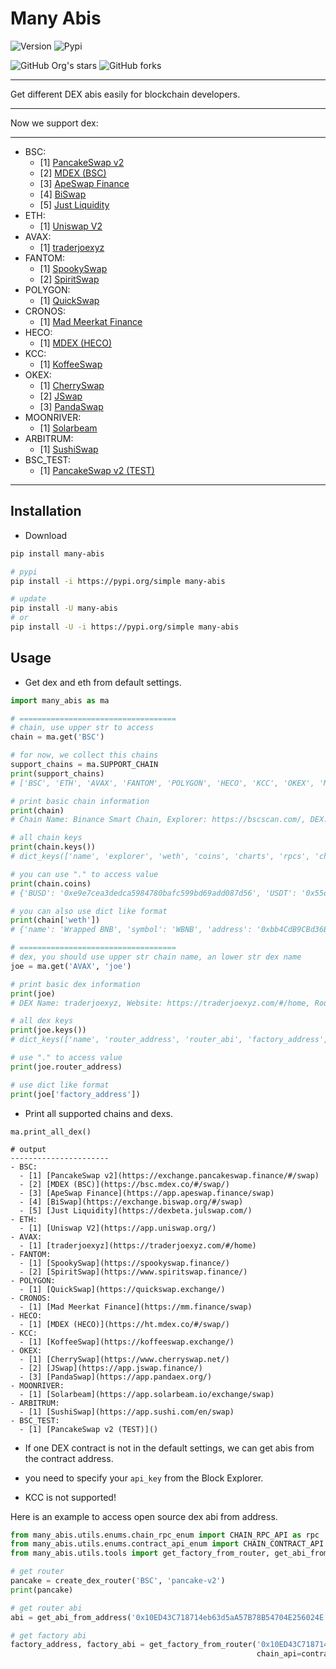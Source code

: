 # Many Abis 

![Version](https://img.shields.io/badge/many--abis-v0.1.4.1-green)
![Pypi](https://img.shields.io/pypi/dm/many-abis)

![GitHub Org's stars](https://img.shields.io/github/stars/ackness/many_abis?style=social)
![GitHub forks](https://img.shields.io/github/forks/ackness/many_abis?style=social)

---

Get different DEX abis easily for blockchain developers.

---

Now we support dex: 

---

- BSC:
  - [1] [PancakeSwap v2](https://exchange.pancakeswap.finance/#/swap)
  - [2] [MDEX (BSC)](https://bsc.mdex.co/#/swap/)
  - [3] [ApeSwap Finance](https://app.apeswap.finance/swap)
  - [4] [BiSwap](https://exchange.biswap.org/#/swap)
  - [5] [Just Liquidity](https://dexbeta.julswap.com/)
- ETH:
  - [1] [Uniswap V2](https://app.uniswap.org/)
- AVAX:
  - [1] [traderjoexyz](https://traderjoexyz.com/#/home)
- FANTOM:
  - [1] [SpookySwap](https://spookyswap.finance/)
  - [2] [SpiritSwap](https://www.spiritswap.finance/)
- POLYGON:
  - [1] [QuickSwap](https://quickswap.exchange/)
- CRONOS:
  - [1] [Mad Meerkat Finance](https://mm.finance/swap)
- HECO:
  - [1] [MDEX (HECO)](https://ht.mdex.co/#/swap/)
- KCC:
  - [1] [KoffeeSwap](https://koffeeswap.exchange/)
- OKEX:
  - [1] [CherrySwap](https://www.cherryswap.net/)
  - [2] [JSwap](https://app.jswap.finance/)
  - [3] [PandaSwap](https://app.pandaex.org/)
- MOONRIVER:
  - [1] [Solarbeam](https://app.solarbeam.io/exchange/swap)
- ARBITRUM:
  - [1] [SushiSwap](https://app.sushi.com/en/swap)
- BSC_TEST:
  - [1] [PancakeSwap v2 (TEST)]()

    
---


## Installation

* Download

```bash
pip install many-abis

# pypi
pip install -i https://pypi.org/simple many-abis

# update
pip install -U many-abis
# or
pip install -U -i https://pypi.org/simple many-abis
```

## Usage

* Get dex and eth from default settings.

```python
import many_abis as ma

# ===================================
# chain, use upper str to access
chain = ma.get('BSC')

# for now, we collect this chains
support_chains = ma.SUPPORT_CHAIN
print(support_chains)
# ['BSC', 'ETH', 'AVAX', 'FANTOM', 'POLYGON', 'HECO', 'KCC', 'OKEX', 'MOONRIVER', 'ARBITRUM', 'BSC_TEST']

# print basic chain information
print(chain)
# Chain Name: Binance Smart Chain, Explorer: https://bscscan.com/, DEX: dict_keys(['pancake_v2', 'mdex_bsc', 'apeswap', 'biswap', 'jul'])

# all chain keys
print(chain.keys())
# dict_keys(['name', 'explorer', 'weth', 'coins', 'charts', 'rpcs', 'chain_id', 'dex'])

# you can use "." to access value
print(chain.coins)
# {'BUSD': '0xe9e7cea3dedca5984780bafc599bd69add087d56', 'USDT': '0x55d398326f99059ff775485246999027b3197955', 'USDC': '0x8ac76a51cc950d9822d68b83fe1ad97b32cd580d'}

# you can also use dict like format
print(chain['weth'])
# {'name': 'Wrapped BNB', 'symbol': 'WBNB', 'address': '0xbb4CdB9CBd36B01bD1cBaEBF2De08d9173bc095c', 'abi': xxxx}

# ===================================
# dex, you should use upper str chain name, an lower str dex name
joe = ma.get('AVAX', 'joe')

# print basic dex information
print(joe)
# DEX Name: traderjoexyz, Website: https://traderjoexyz.com/#/home, Router: 0x60ae616a2155ee3d9a68541ba4544862310933d4, Factory: 0x9ad6c38be94206ca50bb0d90783181662f0cfa10

# all dex keys
print(joe.keys())
# dict_keys(['name', 'router_address', 'router_abi', 'factory_address', 'factory_abi', 'lp_abi', 'website'])

# use "." to access value
print(joe.router_address)

# use dict like format
print(joe['factory_address'])

```

* Print all supported chains and dexs.

```
ma.print_all_dex()

# output
----------------------
- BSC:
  - [1] [PancakeSwap v2](https://exchange.pancakeswap.finance/#/swap)
  - [2] [MDEX (BSC)](https://bsc.mdex.co/#/swap/)
  - [3] [ApeSwap Finance](https://app.apeswap.finance/swap)
  - [4] [BiSwap](https://exchange.biswap.org/#/swap)
  - [5] [Just Liquidity](https://dexbeta.julswap.com/)
- ETH:
  - [1] [Uniswap V2](https://app.uniswap.org/)
- AVAX:
  - [1] [traderjoexyz](https://traderjoexyz.com/#/home)
- FANTOM:
  - [1] [SpookySwap](https://spookyswap.finance/)
  - [2] [SpiritSwap](https://www.spiritswap.finance/)
- POLYGON:
  - [1] [QuickSwap](https://quickswap.exchange/)
- CRONOS:
  - [1] [Mad Meerkat Finance](https://mm.finance/swap)
- HECO:
  - [1] [MDEX (HECO)](https://ht.mdex.co/#/swap/)
- KCC:
  - [1] [KoffeeSwap](https://koffeeswap.exchange/)
- OKEX:
  - [1] [CherrySwap](https://www.cherryswap.net/)
  - [2] [JSwap](https://app.jswap.finance/)
  - [3] [PandaSwap](https://app.pandaex.org/)
- MOONRIVER:
  - [1] [Solarbeam](https://app.solarbeam.io/exchange/swap)
- ARBITRUM:
  - [1] [SushiSwap](https://app.sushi.com/en/swap)
- BSC_TEST:
  - [1] [PancakeSwap v2 (TEST)]()
```

* If one DEX contract is not in the default settings, we can get abis from the contract address.

* you need to specify your `api_key` from the Block Explorer.

* KCC is not supported!

Here is an example to access open source dex abi from address.

```python
from many_abis.utils.enums.chain_rpc_enum import CHAIN_RPC_API as rpc
from many_abis.utils.enums.contract_api_enum import CHAIN_CONTRACT_API as contract_api
from many_abis.utils.tools import get_factory_from_router, get_abi_from_address, create_dex_router

# get router
pancake = create_dex_router('BSC', 'pancake-v2')
print(pancake)

# get router abi
abi = get_abi_from_address('0x10ED43C718714eb63d5aA57B78B54704E256024E', 'YOUR_API_KEY', chain_api=contract_api.BSC)

# get factory abi
factory_address, factory_abi = get_factory_from_router('0x10ED43C718714eb63d5aA57B78B54704E256024E', 'YOUR_API_KEY',
                                                       chain_api=contract_api.BSC, rpc=rpc.BSC)

```
